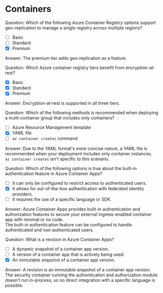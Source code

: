 # Containers

Question: Which of the following Azure Container Registry options support geo-replication to manage a single registry across multiple regions?

- [ ] Basic
- [ ] Standard
- [x] Premium

Answer: The premium tier adds geo-replication as a feature.

Question: Which Azure container registry tiers benefit from encryption-at-rest?

- [x] Basic
- [x] Standard
- [x] Premium

Answer: Encryption-at-rest is supported in all three tiers.

Question: Which of the following methods is recommended when deploying a multi-container group that includes only containers?

- [ ] Azure Resource Management template
- [x] YAML file
- [ ] `az container creates` command

Answer: Due to the YAML format's more concise nature, a YAML file is recommended when your deployment includes only container instances.  
`az container creates` isn't specific to this scenario.

Question: Which of the following options is true about the built-in authentication feature in Azure Container Apps?

- [ ] It can only be configured to restrict access to authenticated users.
- [x] It allows for out-of-the-box authentication with federated identity providers.
- [ ] It requires the use of a specific language or SDK.

Answer: Azure Container Apps provides built-in authentication and authorization features to secure your external ingress-enabled container app with minimal or no code.  
The built-in authentication feature can be configured to handle authenticated and non-authenticated users.

Question: What is a revision in Azure Container Apps?

- [ ] A dynamic snapshot of a container app version.
- [ ] A version of a container app that is actively being used.
- [x] An immutable snapshot of a container app version.

Answer: A revision is an immutable snapshot of a container app version.  
The security container running the authentication and authorization module doesn't run in-process, so no direct integration with a specific language is possible.
